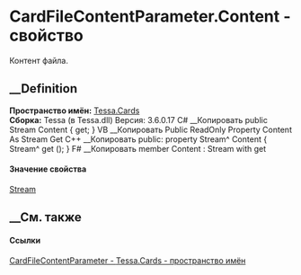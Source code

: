 # CardFileContentParameter.Content - свойство
Контент файла.
## __Definition
 **Пространство имён:** [Tessa.Cards](N_Tessa_Cards.htm)  
 **Сборка:** Tessa (в Tessa.dll) Версия: 3.6.0.17
C# __Копировать
     public Stream Content { get; }
VB __Копировать
     Public ReadOnly Property Content As Stream
    	Get
C++ __Копировать
     public:
    property Stream^ Content {
    	Stream^ get ();
    }
F# __Копировать
     member Content : Stream with get
#### Значение свойства
[Stream](https://learn.microsoft.com/dotnet/api/system.io.stream)
##  __См. также
#### Ссылки
[CardFileContentParameter - ](T_Tessa_Cards_CardFileContentParameter.htm)
[Tessa.Cards - пространство имён](N_Tessa_Cards.htm)
